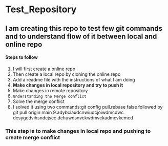 # Test_Repository

## I am creating this repo to test few git commands and to understand flow of it between local and online repo

#### Steps to follow

1. I will first create a online repo
2. Then create a local repo by cloning the online repo
3. Add a readme file with the instructions of what I am doing
4. **Make changes in local repository and try to push it**
5. Make changes in remote repository
6. `Understanding the Merge conflict`
7. Solve the merge conflict
8. I solved it using two commands:git config pull.rebase false followed by git pull origin main
   9.adybciaudcnwiudcjoiwdmcdwc
   dcsygcdvihsndcjscc
   dchuwdsnvckwdmvckadmcvkemcd

### This step is to make changes in local repo and pushing to create merge conflict
